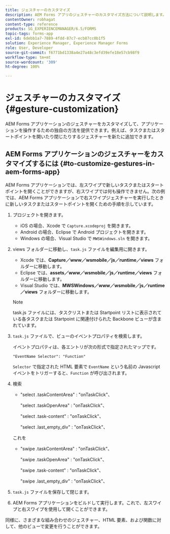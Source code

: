 ```yaml
---
title: ジェスチャーのカスタマイズ
description: AEM Forms アプリのジェスチャーのカスタマイズ方法について説明します。ジェスチャーをカスタマイズして、アプリケーションを操作するための独自の方法を提供できます。
contentOwner: robhagat
content-type: reference
products: SG_EXPERIENCEMANAGER/6.5/FORMS
topic-tags: forms-app
exl-id: 6debb1a7-7889-4fdd-87c7-ecb87cc0b1f5
solution: Experience Manager, Experience Manager Forms
role: User, Developer
source-git-commit: f6771bd1338a4e27a48c3efd39efe18e57cb98f9
workflow-type: tm+mt
source-wordcount: '309'
ht-degree: 100%

---
```


# ジェスチャーのカスタマイズ {#gesture-customization}

AEM Forms アプリケーションのジェスチャーをカスタマイズして、アプリケーションを操作するための独自の方法を提供できます。例えば、タスクまたはスタートポイントを開いたり閉じたりするジェスチャーを新たに追加できます。

## AEM Forms アプリケーションのジェスチャーをカスタマイズするには {#to-customize-gestures-in-aem-forms-app}

AEM Forms アプリケーションでは、左スワイプで新しいタスクまたはスタートポイントを開くことができますが、右スワイプでは何も操作できません。次の例では、AEM Forms アプリケーションで右スワイプジェスチャーを実行したときに新しいタスクまたはスタートポイントを開くための手順を示しています。

1. プロジェクトを開きます。

   * iOS の場合、Xcode で `Capture.xcodeproj` を開きます。
   * Android の場合、Eclipse で Android プロジェクトを開きます。
   * Windows の場合、Visual Studio で `MWSWindows.sln` を開きます。

1. views フォルダーに移動し、`task.js` ファイルを編集用に開きます。

   * Xcode では、**Capture／www／wsmobile／js／runtime／views** フォルダーに移動します。
   * Eclipse では、**assets／www／wsmobile／js／runtime／views** フォルダーに移動します。
   * Visual Studio では、**MWSWindows／www／wsmobile／js／runtime／views** フォルダーに移動します。

   >[!NOTE]
   >
   >task.js ファイルには、タスクリストまたは Startpoint リストに表示されている各タスクまたは Startpoint に関連付けられた Backbone ビューが含まれています。

1. `task.js` ファイルで、ビューのイベントプロパティを検索します。

   イベントプロパティは、各エントリが次の形式で指定されたマップです。

   `"EventName Selector": "Function"`

   `Selector` で指定された HTML 要素で `EventName` という名前の Javascript イベントをトリガーすると、`Function` が呼び出されます。

1. 検索

   * &quot;select .taskContentArea&quot; : &quot;onTaskClick&quot;、

     &quot;select .taskOpenArea&quot; : &quot;onTaskClick&quot;、

     &quot;select .task-content&quot; : &quot;onTaskClick&quot;、

     &quot;select .last_empty_div&quot; : &quot;onTaskClick&quot;、

   これを

   * &quot;swipe .taskContentArea&quot; : &quot;onTaskClick&quot;、

     &quot;swipe .taskOpenArea&quot; : &quot;onTaskClick&quot;、

     &quot;swipe .task-content&quot; : &quot;onTaskClick&quot;、

     &quot;swipe .last_empty_div&quot; : &quot;onTaskClick&quot;、

1. `task.js` ファイルを保存して閉じます。
1. AEM Forms アプリケーションをビルドして実行します。これで、左スワイプと右スワイプを使用して開くことができます。

同様に、さまざまな組み合わせのジェスチャー、HTML 要素、および関数に対して、他のビューで変更を行うことができます。
